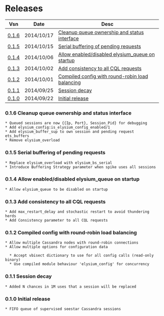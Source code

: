 Releases
========

 Vsn  |   Date     |   Desc
------|------------|----------
[0.1.6](#0.1.6) | 2014/10/17 | [Cleanup queue ownership and status interface](#0.1.6)
[0.1.5](#0.1.5) | 2014/10/15 | [Serial buffering of pending requests](#0.1.5)
[0.1.4](#0.1.4) | 2014/10/06 | [Allow enabled/disabled elysium_queue on startup](#0.1.4)
[0.1.3](#0.1.3) | 2014/10/02 | [Add consistency to all CQL requests](#0.1.3)
[0.1.2](#0.1.2) | 2014/10/01 | [Compiled config with round-robin load balancing](#0.1.2)
[0.1.1](#0.1.1) | 2014/09/25 | [Session decay](#0.1.1)
[0.1.0](#0.1.0) | 2014/09/22 | [Initial release](#0.1.0)

### <a name="0.1.6"></a>0.1.6 Cleanup queue ownership and status interface

    * Queued sessions are now {{Ip, Port}, Session_Pid} for debugging
    * Add elysium_config:is_elysium_config_enabled/1
    * Add elysium_buffer_sup to own session and pending request ets_buffers
    * Remove elysium_overload

### <a name="0.1.5"></a>0.1.5 Serial buffering of pending requests

    * Replace elysium_overload with elysium_bs_serial
    * Introduce Buffering Strategy parameter when spike uses all sessions

### <a name="0.1.4"></a>0.1.4 Allow enabled/disabled elysium_queue on startup

    * Allow elysium_queue to be disabled on startup

### <a name="0.1.3"></a>0.1.3 Add consistency to all CQL requests

    * Add max_restart_delay and stochastic restart to avoid thundering herds
    * Add Consistency parameter to all CQL requests

### <a name="0.1.2"></a>0.1.2 Compiled config with round-robin load balancing

    * Allow multiple Cassandra nodes with round-robin connections
    * Allow multiple options for configuration data

      * Accept vbisect dictionary to use for all config calls (read-only binary)
      * Use compiled module behaviour 'elysium_config' for concurrency

### <a name="0.1.1"></a>0.1.1 Session decay

    * Added N chances in 1M uses that a session will be replaced

### <a name="0.1.0"></a>0.1.0 Initial release

    * FIFO queue of supervised seestar Cassandra sessions